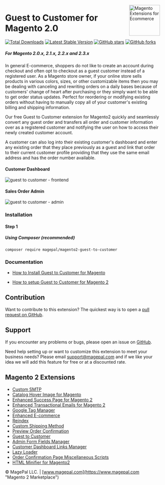 <a href="https://www.magepal.com" title="Magento 2.0 Extensions" ><img src="https://image.ibb.co/dHBkYH/Magepal_logo.png" width="100" align="right" alt="Magento Extensions for Ecommerce" /></a>

# Guest to Customer for Magento 2.0


[![Total Downloads](https://poser.pugx.org/magepal/magento2-guest-to-customer/downloads)](https://www.magepal.com/guest-to-customer.html)
[![Latest Stable Version](https://poser.pugx.org/magepal/magento2-guest-to-customer/v/stable)](https://www.magepal.com/guest-to-customer.html)
[![GitHub stars](https://img.shields.io/github/stars/magepal/magento2-guest-to-customer.svg)](https://www.magepal.com/guest-to-customer.html)
[![GitHub forks](https://img.shields.io/github/forks/magepal/magento2-guest-to-customer.svg)](https://www.magepal.com/guest-to-customer.html)

##### For Magento 2.0.x, 2.1.x, 2.2.x and 2.3.x

In general E-commerce, shoppers do not like to create an account during checkout and often opt to checkout as a guest customer instead of a registered user. As a Magento store owner, if your online store sells products in various colors, sizes, or other customizable items then you may be dealing with canceling and rewriting orders on a daily bases because of customers' change of heart after purchasing or they simply want to be able to get order status updates. Perfect for reordering or modifying existing orders without having to manually copy all of your customer's existing billing and shipping information.

Our free Guest to Customer extension for Magento2 quickly and seamlessly convert any guest order and transfers all order and customer information over as a registered customer and notifying the user on how to access their newly created customer account.

A customer can also log into their existing customer's dashboard and enter any existing order that they place previously as a guest and link that order to their current customer profile providing that they use the same email address and has the order number available. 

#### Customer Dashboard
![guest to customer - frontend](https://image.ibb.co/d7qhfx/Customer_Dashboard_Guest_to_Customer_for_Magento2.gif)

#### Sales Order Admin
![guest to customer - admin](https://image.ibb.co/jeOPtH/Sales_Order_Admin_Guest_to_Customer_for_Magento2.gif)

### Installation

#### Step 1
##### Using Composer (recommended)

```
composer require magepal/magento2-guest-to-customer
```

### Documentation

 - [How to Install Guest to Customer for Magento](https://www.magepal.com/help/docs/guest-to-customer/#installation)

 - [How to setup Guest to Customer for Magento 2](https://www.magepal.com/help/docs/guest-to-customer/#configuration)

Contribution
---
Want to contribute to this extension? The quickest way is to open a [pull request on GitHub](https://help.github.com/articles/using-pull-requests).


Support
---
If you encounter any problems or bugs, please open an issue on [GitHub](https://github.com/magepal/magento2-guest-to-customer/issues).

Need help setting up or want to customize this extension to meet your business needs? Please email support@magepal.com and if we like your idea we will add this feature for free or at a discounted rate.

Magento 2 Extensions
---
- [Custom SMTP](https://www.magepal.com/magento2/extensions/custom-smtp.html)
- [Catalog Hover Image for Magento](https://www.magepal.com/magento2/extensions/catalog-hover-image-for-magento.html)
- [Enhanced Success Page for Magento 2](https://www.magepal.com/magento2/extensions/enhanced-success-page.html)
- [Enhanced Transactional Emails for Magento 2](https://www.magepal.com/magento2/extensions/enhanced-transactional-emails.html)
- [Google Tag Manager](https://www.magepal.com/magento2/extensions/google-tag-manager.html) 
- [Enhanced E-commerce](https://www.magepal.com/magento2/extensions/enhanced-ecommerce-for-google-tag-manager.html) 
- [Reindex](https://www.magepal.com/magento2/extensions/reindex.html) 
- [Custom Shipping Method](https://www.magepal.com/magento2/extensions/custom-shipping-rates-for-magento-2.html) 
- [Preview Order Confirmation](https://www.magepal.com/magento2/extensions/preview-order-confirmation-page-for-magento-2.html)
- [Guest to Customer](https://www.magepal.com/magento2/extensions/guest-to-customer.html) 
- [Admin Form Fields Manager](https://www.magepal.com/magento2/extensions/admin-form-fields-manager-for-magento-2.html) 
- [Customer Dashboard Links Manager](https://www.magepal.com/magento2/extensions/customer-dashboard-links-manager-for-magento-2.html) 
- [Lazy Loader](https://www.magepal.com/magento2/extensions/lazy-load.html) 
- [Order Confirmation Page Miscellaneous Scripts](https://www.magepal.com/magento2/extensions/order-confirmation-miscellaneous-scripts-for-magento-2.html)
- [HTML Minifier for Magento2](https://www.magepal.com/magento2/extensions/html-minifier.html)


© MagePal LLC. | [www.magepal.com](https://www.magepal.com "Magento 2 Marketplace")
